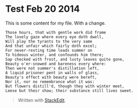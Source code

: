 Test Feb 20 2014
================

This is some content for my file. With a change.

    Those hours, that with gentle work did frame
    The lovely gaze where every eye doth dwell,
    Will play the tyrants to the very same
    And that unfair which fairly doth excel;
    For never-resting time leads summer on
    To hideous winter, and confounds him there;
    Sap checked with frost, and lusty leaves quite gone,
    Beauty o'er-snowed and bareness every where:
    Then were not summer's distillation left,
    A liquid prisoner pent in walls of glass,
    Beauty's effect with beauty were bereft,
    Nor it, nor no remembrance what it was:
    But flowers distill'd, though they with winter meet,
    Leese but their show; their substance still lives sweet.


> Written with [StackEdit](https://stackedit.io/).
